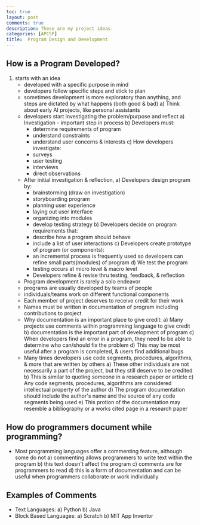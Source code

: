 ```yaml
---
toc: true
layout: post
comments: true
description: These are my project ideas.
categories: [APCSP]
title:  Program Design and Development
---
```


## How is a Program Developed?
 1. starts with an idea
    - developed with a specific purpose in mind
    - developers follow specific steps and stick to plan
    - sometimes development is more exploratory than anything, and steps are dictated by what happens (both good & bad)
       a) Think about early AI projects, like personal assistants
    - developers start investigating the problem/purpose and reflect
       a) Investigation - important step in process
       b) Developers must:
        - determine requirements of program
        - understand constraints
        - understand user concerns & interests
       c) How developers investigate:
        - surveys
        - user testing
        - interviews
        - direct observations
    - After initial investigation & reflection,
       a) Developers design program by:
        - brainstorming (draw on investigation)
        - storyboarding program
        - planning user experience
        - laying out user interface
        - organizing into modules
        - develop testing strategy
       b) Developers decide on program requirements that:
        - describe how a program should behave
        - include a list of user interactions
       c) Developers create prototype of program (or components):
        - an incremental process is frequently used so developers can refine small parts(modules) of program
       d) We test the program
        - testing occurs at micro level & macro level
        - Developers refine & revise thru testing, feedback, & reflection
    - Program development is rarely a solo endeavor
    - programs are usually developed by teams of people
    - individuals/teams work on different functional components
    - Each member of project deserves to receive credit for their work
    - Names must be written in documentation of program including contributions to project
    - Why documentation is an important place to give credit:
     a) Many projects use comments within programming language to give credit
     b) documentation is the important part of development of program
     c) When developers find an error in a program, they need to be able to determine who can/should fix the problem
     d) This may be most useful after a program is completed, & users find additional bugs
    - Many times developers use code segments, procedures, algorithms, & more that are written by others
     a) These other individuals are not necessarily a part of the project, but they still deserve to be credited
     b) This is similar to quoting someone in a research paper or article
     c) Any code segments, procedures, algorithms are considered intellectual property of the author
     d) The program documentation should include the author's name and the source of any code segments being used
     e) This protion of the documentation may resemble a bibliography or a works cited page in a research paper
## How do programmers document while programming?
 - Most programming languages offer a commenting feature, although some do not
  a) commenting allows programmers to write text within the program
  b) this text doesn't affect the program
  c) comments are for programmers to read
  d) this is a form of documentation and can be useful when programmers collaborate or work individually
## Examples of Comments
 - Text Languages:
  a) Python
  b) Java
 - Block Based Languages:
  a) Scratch
  b) MIT App Inventor
